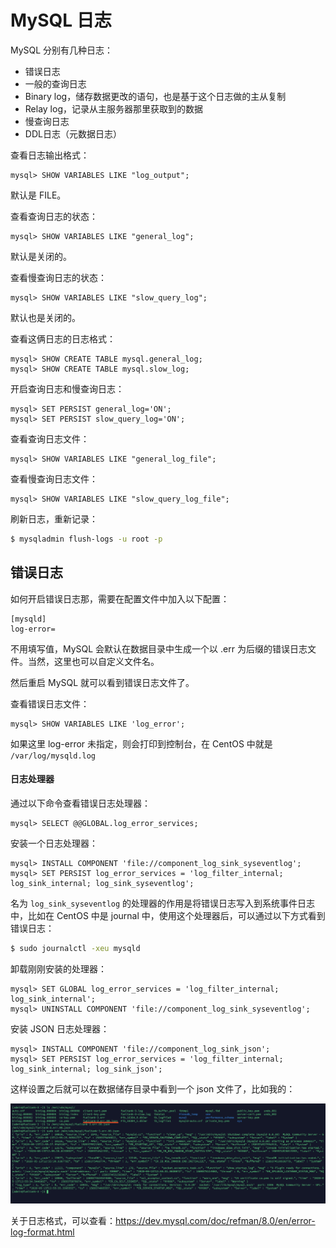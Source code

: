 # MySQL 日志

MySQL 分别有几种日志：

- 错误日志
- 一般的查询日志
- Binary log，储存数据更改的语句，也是基于这个日志做的主从复制
- Relay log，记录从主服务器那里获取到的数据
- 慢查询日志
- DDL日志（元数据日志）

查看日志输出格式：

```mysql
mysql> SHOW VARIABLES LIKE "log_output";
```

默认是 FILE。

查看查询日志的状态：

```mysql
mysql> SHOW VARIABLES LIKE "general_log";
```

默认是关闭的。

查看慢查询日志的状态：

````mysql
mysql> SHOW VARIABLES LIKE "slow_query_log";
````

默认也是关闭的。

查看这俩日志的日志格式：

```mysql
mysql> SHOW CREATE TABLE mysql.general_log;
mysql> SHOW CREATE TABLE mysql.slow_log;
```

开启查询日志和慢查询日志：

```mysql
mysql> SET PERSIST general_log='ON';
mysql> SET PERSIST slow_query_log='ON';
```

查看查询日志文件：

```mysql
mysql> SHOW VARIABLES LIKE "general_log_file";
```

查看慢查询日志文件：

```mysql
mysql> SHOW VARIABLES LIKE "slow_query_log_file";
```

刷新日志，重新记录：

````bash
$ mysqladmin flush-logs -u root -p
````



## 错误日志

如何开启错误日志那，需要在配置文件中加入以下配置：

```
[mysqld]
log-error=
```

不用填写值，MySQL 会默认在数据目录中生成一个以 .err 为后缀的错误日志文件。当然，这里也可以自定义文件名。

然后重启 MySQL 就可以看到错误日志文件了。

查看错误日志文件：

```mysql
mysql> SHOW VARIABLES LIKE 'log_error';
```

如果这里 log-error 未指定，则会打印到控制台，在 CentOS 中就是 `/var/log/mysqld.log`

#### 日志处理器

通过以下命令查看错误日志处理器：

```mysql
mysql> SELECT @@GLOBAL.log_error_services;
```

安装一个日志处理器：

```mysql
mysql> INSTALL COMPONENT 'file://component_log_sink_syseventlog';
mysql> SET PERSIST log_error_services = 'log_filter_internal; log_sink_internal; log_sink_syseventlog';
```

名为 `log_sink_syseventlog` 的处理器的作用是将错误日志写入到系统事件日志中，比如在 CentOS 中是 journal 中，使用这个处理器后，可以通过以下方式看到错误日志：

```bash
$ sudo journalctl -xeu mysqld
```



卸载刚刚安装的处理器：

```mysql
mysql> SET GLOBAL log_error_services = 'log_filter_internal; log_sink_internal';
mysql> UNINSTALL COMPONENT 'file://component_log_sink_syseventlog';
```



安装 JSON 日志处理器：

```mysql
mysql> INSTALL COMPONENT 'file://component_log_sink_json';
mysql> SET PERSIST log_error_services = 'log_filter_internal; log_sink_internal; log_sink_json';
```

这样设置之后就可以在数据储存目录中看到一个 json 文件了，比如我的：

![image-20200513210058132](../../../resource/image-20200513210058132.png)

关于日志格式，可以查看：https://dev.mysql.com/doc/refman/8.0/en/error-log-format.html

